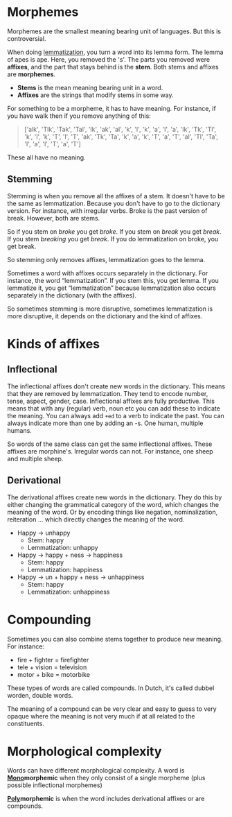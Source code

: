 # Morphemes 

Morphemes are the smallest meaning bearing unit of languages. But this is controversial. 

When doing [lemmatization](Lemma.md), you turn a word into its lemma form. The lemma of apes is ape. Here, you removed the 's'. The parts you removed were **affixes**, and the part that stays behind is the **stem**. Both stems and affixes are **morphemes**. 

- **Stems** is the mean meaning bearing unit in a word.
- **Affixes** are the strings that modify stems in some way.

For something to be a morpheme, it has to have meaning. For instance, if you have walk then if you remove anything of this:  

>['alk', 'Tlk', 'Tak', 'Tal', 'lk', 'ak', 'al', 'k', 'l', 'k', 'a', 'l', 'a', 'lk', 'Tk', 'Tl', 'k', 'l', 'k', 'T', 'l', 'T', 'ak', 'Tk', 'Ta', 'k', 'a', 'k', 'T', 'a', 'T', 'al', 'Tl', 'Ta', 'l', 'a', 'l', 'T', 'a', 'T']

These all have no meaning. 

## Stemming

Stemming is when you remove all the affixes of a stem. It doesn't have to be the same as lemmatization. Because you don't have to go to the dictionary version. For instance, with irregular verbs. Broke is the past version of break. However, both are stems. 

So if you stem on *broke* you get *broke*. If you stem on *break* you get *break*. If you stem  *breaking* you get *break*. If you do lemmatization on broke, you get break. 

So stemming only removes affixes, lemmatization goes to the lemma. 

Sometimes a word with affixes occurs separately in the dictionary. For instance, the word “lemmatization”. If you stem this, you get lemma. If you lemmatize it, you get “lemmatization” because lemmatization also occurs separately in the dictionary (with the affixes). 

So sometimes stemming is more disruptive, sometimes lemmatization is more disruptive, it depends on the dictionary and the kind of affixes. 

# Kinds of affixes

## Inflectional
The inflectional affixes don't create new words in the dictionary. This means that they are removed by lemmatization. They tend to encode number, tense, aspect, gender, case. Inflectional affixes are fully productive. This means that with any (regular) verb, noun etc you can add these to indicate the meaning. You can always add `+ed` to a verb to indicate the past. You can always indicate more than one by adding an -s. One human, multiple humans. 

So words of the same class can get the same inflectional affixes. These affixes are morphine's. Irregular words can not. For instance, one sheep and multiple sheep.

## Derivational 
The derivational affixes create new words in the dictionary. They do this by either changing the grammatical category of the word, which changes the meaning of the word. Or by encoding things like negation, nominalization, reiteration ... which directly changes the meaning of the word.

- Happy → unhappy 
	- Stem: happy
	- Lemmatization: unhappy
- Happy → happy + ness → happiness
	- Stem: happy
	- Lemmatization: happiness
- Happy → un + happy + ness → unhappiness 
	- Stem: happy
	- Lemmatization: unhappiness

# Compounding 
Sometimes you can also combine stems together to produce new meaning. For instance:

- fire + fighter = firefighter
- tele + vision = television
- motor + bike = motorbike

These types of words are called compounds. In Dutch, it's called dubbel worden, double words. 

The meaning of a compound can be very clear and easy to guess to very opaque where the meaning is not very much if at all related to the constituents.

# Morphological complexity
Words can have different morphological complexity. A word is <b><u>Mono</u>morphemic</b> when they only consist of a single morpheme (plus possible inflectional morphemes) 

<b><u>Poly</u>morphemic</b> is when the word includes derivational affixes or are compounds. 
